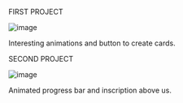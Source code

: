 FIRST PROJECT 

![image](https://github.com/iwtkmsss/My-web-way/assets/77294510/635db267-44fe-4bc0-96d8-b83d3d7f772c)

Interesting animations and button to create cards.


SECOND PROJECT

![image](https://github.com/iwtkmsss/My-web-way/assets/77294510/49f8051e-bbaa-4f24-a10e-ed77e2323e6c)

Animated progress bar and inscription above us.
